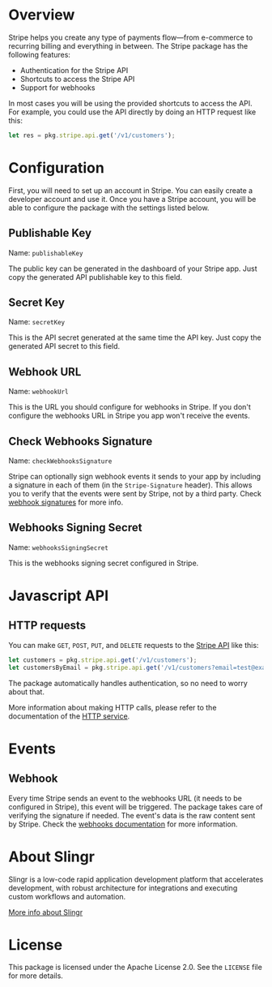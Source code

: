 # Overview

Stripe helps you create any type of payments flow—from e-commerce to recurring billing and everything in between. The Stripe package has the following features:

- Authentication for the Stripe API
- Shortcuts to access the Stripe API
- Support for webhooks

In most cases you will be using the provided shortcuts to access the API. For example, you could use the API directly by doing an HTTP request like this:

```js
let res = pkg.stripe.api.get('/v1/customers');
```

# Configuration

First, you will need to set up an account in Stripe. You can easily create a developer account and use it.  Once you have a Stripe account, you will be able to configure the package with the settings listed below.

## Publishable Key

Name: `publishableKey`

The public key can be generated in the dashboard of your Stripe app. Just copy the generated API publishable key to this field.

## Secret Key

Name: `secretKey`

This is the API secret generated at the same time the API key. Just copy the generated API secret to this field.

## Webhook URL

Name: `webhookUrl`

This is the URL you should configure for webhooks in Stripe. If you don't configure the webhooks URL in Stripe you app won't receive the events.

## Check Webhooks Signature

Name: `checkWebhooksSignature`

Stripe can optionally sign webhook events it sends to your app by including a signature in each of them (in the `Stripe-Signature` header). This allows you to verify that the events were sent by Stripe, not by a third party. Check [webhook signatures](https://stripe.com/docs/webhooks/signatures) for more info.

## Webhooks Signing Secret

Name: `webhooksSigningSecret`

This is the webhooks signing secret configured in Stripe.

# Javascript API

## HTTP requests

You can make `GET`, `POST`, `PUT`, and `DELETE` requests to the [Stripe API](https://stripe.com/docs/api) like this:

```js
let customers = pkg.stripe.api.get('/v1/customers');
let customersByEmail = pkg.stripe.api.get('/v1/customers?email=test@example.com');
```

The package automatically handles authentication, so no need to worry about that.

More information about making HTTP calls, please refer to the documentation of the [HTTP service](https://github.com/slingr-stack/http-service).

# Events

## Webhook

Every time Stripe sends an event to the webhooks URL (it needs to be configured in Stripe), this event will be triggered. The package takes care of verifying the signature if needed. The event's data is the raw content sent by Stripe. Check the [webhooks documentation](https://docs.stripe.com/api/events) for more information.

# About Slingr

Slingr is a low-code rapid application development platform that accelerates development, with robust architecture for integrations and executing custom workflows and automation.

[More info about Slingr](https://slingr.io)

# License

This package is licensed under the Apache License 2.0. See the `LICENSE` file for more details.
